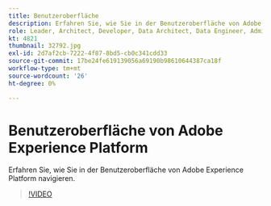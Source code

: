 ```yaml
---
title: Benutzeroberfläche
description: Erfahren Sie, wie Sie in der Benutzeroberfläche von Adobe Experience Platform navigieren.
role: Leader, Architect, Developer, Data Architect, Data Engineer, Admin, User
kt: 4821
thumbnail: 32792.jpg
exl-id: 2d7af2cb-7222-4f87-8bd5-cb0c341cdd33
source-git-commit: 17be24fe619139056a69190b98610644387ca18f
workflow-type: tm+mt
source-wordcount: '26'
ht-degree: 0%

---
```


# Benutzeroberfläche von Adobe Experience Platform

Erfahren Sie, wie Sie in der Benutzeroberfläche von Adobe Experience Platform navigieren.

>[!VIDEO](https://video.tv.adobe.com/v/32792?quality=12&learn=on)


